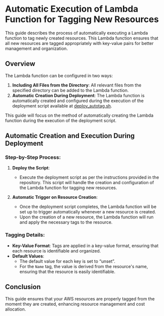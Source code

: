 # Automatic Execution of Lambda Function for Tagging New Resources

This guide describes the process of automatically executing a Lambda function to tag newly created resources. This Lambda function ensures that all new resources are tagged appropriately with key-value pairs for better management and organization.

## Overview

The Lambda function can be configured in two ways:
1. **Including All Files from the Directory**: All relevant files from the specified directory can be added to the Lambda function.
2. **Automatic Creation During Deployment**: The Lambda function is automatically created and configured during the execution of the deployment script available at [deploy_autotag.sh](https://github.com/Infinops/auto-tag/blob/infinops-main/deploy_autotag.sh).

This guide will focus on the method of automatically creating the Lambda function during the execution of the deployment script.

## Automatic Creation and Execution During Deployment

### Step-by-Step Process:

1. **Deploy the Script**:
   - Execute the deployment script as per the instructions provided in the repository. This script will handle the creation and configuration of the Lambda function for tagging new resources.

2. **Automatic Trigger on Resource Creation**:
   - Once the deployment script completes, the Lambda function will be set up to trigger automatically whenever a new resource is created.
   - Upon the creation of a new resource, the Lambda function will run and apply the necessary tags to the resource.

### Tagging Details:

- **Key-Value Format**: Tags are applied in a key-value format, ensuring that each resource is identifiable and organized.
- **Default Values**:
  - The default value for each key is set to “unset”.
  - For the `Name` tag, the value is derived from the resource's name, ensuring that the resource is easily identifiable.

## Conclusion

This guide ensures that your AWS resources are properly tagged from the moment they are created, enhancing resource management and cost allocation.

